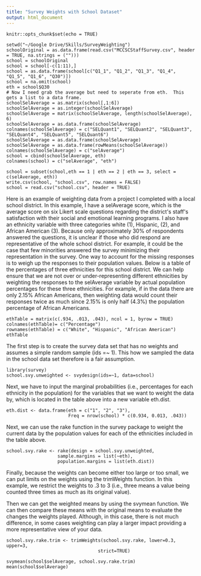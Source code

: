 ```yaml
---
title: "Survey Weights with School Dataset"
output: html_document
---
```


```{r setup, include=FALSE}
knitr::opts_chunk$set(echo = TRUE)
```

```{r, message=FALSE, warning=FALSE, echo=FALSE}
setwd("~/Google Drive/Skills/SurveyWeighting")
schoolOriginal = as.data.frame(read.csv("MCCSCStaffSurvey.csv", header = TRUE, na.strings = ("")))
school = schoolOriginal
school = school[-c(1:11),]
school = as.data.frame(school[c("Q1_1", "Q1_2", "Q1_3", "Q1_4", "Q1_5", "Q1_6", "Q30")])
school = na.omit(school)
eth = school$Q30
# Now I need grab the average but need to seperate from eth.  This gets a list to a data frame.
schoolSelAverage = as.matrix(school[,1:6])
schoolSelAverage = as.integer(schoolSelAverage)
schoolSelAverage = matrix(schoolSelAverage, length(schoolSelAverage), 6)
schoolSelAverage = as.data.frame(schoolSelAverage)
colnames(schoolSelAverage) = c("SELQuant1", "SELQuant2", "SELQuant3", "SELQuant4", "SELQuant5", "SELQuant6") 
schoolSelAverage = as.data.frame(schoolSelAverage)
schoolSelAverage = as.data.frame(rowMeans(schoolSelAverage))
colnames(schoolSelAverage) = c("selAverage")
school = cbind(schoolSelAverage, eth)
colnames(school) = c("selAverage", "eth")
```

```{r, message=FALSE, warning=FALSE,echo=FALSE}
school = subset(school,eth == 1 | eth == 2 | eth == 3, select = c(selAverage, eth))
write.csv(school, "school.csv", row.names = FALSE)
school = read.csv("school.csv", header = TRUE)
```
Here is an example of weighting data from a project I completed with a local school district.  In this example, I have a selAverage score, which is the average score on six Likert scale questions regarding the district's staff's satisfaction with their social and emotional learning programs.  I also have an ethnicity variable with three categories white (1), Hispanic, (2), and African American (3).  Because only approximately 30% of respondents answered the questions, it is unclear if those who did respond are representative of the whole school district.  For example, it could be the case that few minorities answered the survey minimizing their representation in the survey.  One way to account for the missing responses is to weigh up the responses to their population values.  Below is a table of the percentages of three ethnicities for this school district.  We can help ensure that we are not over or under-representing different ethnicities by weighting the responses to the selAverage variable by actual population percentages for these three ethnicities.  For example, if in the data there are only 2.15% African Americans, then weighting data would count their responses twice as much since 2.15% is only half (4.3%) the population percentage of African Americans.
```{r, message=FALSE, warning=FALSE, echo = FALSE}
ethTable = matrix(c(.934, .013, .043), ncol = 1, byrow = TRUE)
colnames(ethTable)= c("Percentage")
rownames(ethTable) = c("White", "Hispanic", "African American")
ethTable
```
The first step is to create the survey data set that has no weights and assumes a simple random sample (ids =~ 1).  This how we sampled the data in the school data set therefore is a fair assumption.
```{r, message=FALSE, warning=FALSE}
library(survey)
school.svy.unweighted <- svydesign(ids=~1, data=school)
```
Next, we have to input the marginal probabilities (i.e., percentages for each ethnicity in the population) for the variables that we want to weight the data by, which is located in the table above into a new variable eth.dist.
```{r, message=FALSE, warning=FALSE}
eth.dist <- data.frame(eth = c("1", "2", "3"),
                       Freq = nrow(school) * c(0.934, 0.013, .043))
```
Next, we can use the rake function in the survey package to weight the current data by the population values for each of the ethnicities included in the table above.
```{r, message=FALSE, warning=FALSE}
school.svy.rake <- rake(design = school.svy.unweighted,
                   sample.margins = list(~eth),
                   population.margins = list(eth.dist))
```
Finally, because the weights can become either too large or too small, we can put limits on the weights using the trimWeights function. In this example, we restrict the weights to .3 to 3 (i.e., three means a value being counted three times as much as its original value).

Then we can get the weighted means by using the svymean function. We can then compare these means with the original means to evaluate the changes the weights played.  Although, in this case, there is not much difference, in some cases weighting can play a larger impact providing a more representative view of your data.
```{r, message=FALSE, warning=FALSE}
school.svy.rake.trim <- trimWeights(school.svy.rake, lower=0.3, upper=3,
                                  strict=TRUE)

svymean(school$selAverage, school.svy.rake.trim)
mean(school$selAverage)
```

